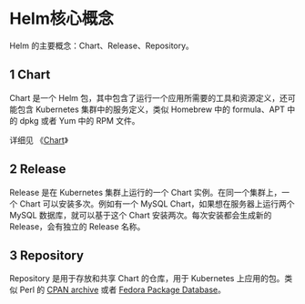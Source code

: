 # Helm核心概念

Helm 的主要概念：Chart、Release、Repository。

## 1 Chart

Chart 是一个 Helm 包，其中包含了运行一个应用所需要的工具和资源定义，还可能包含 Kubernetes 集群中的服务定义，类似 Homebrew 中的 formula、APT 中的 dpkg 或者 Yum 中的 RPM 文件。

详细见 《[Chart](core-concept-chart.md)》

## 2 Release

Release 是在 Kubernetes 集群上运行的一个 Chart 实例。在同一个集群上，一个 Chart 可以安装多次。例如有一个 MySQL Chart，如果想在服务器上运行两个 MySQL 数据库，就可以基于这个 Chart 安装两次。每次安装都会生成新的 Release，会有独立的 Release 名称。

## 3 Repository

Repository 是用于存放和共享 Chart 的仓库，用于 Kubernetes 上应用的包。类似 Perl 的 [CPAN archive](https://www.cpan.org/) 或者 [Fedora Package Database](https://admin.fedoraproject.org/pkgdb/)。



